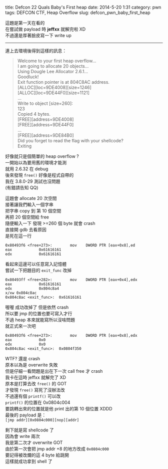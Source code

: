 title: Defcon 22 Quals Baby's First heap 
date: 2014-5-20 1:31
category: pwn
tags: DEFCON CTF, Heap Overflow
slug: defcon_pwn_baby_first_heap 

這題是第一天在看的  
在嘗試做 payload 時 **jeffxx** 就解完啦 XD  
不過還是厚著臉皮寫一下 write up  
* * *

連上去環境後得到這樣的訊息：
> Welcome to your first heap overflow...  
> I am going to allocate 20 objects...  
> Using Dougle Lee Allocator 2.6.1...  
> Goodluck!  
> Exit function pointer is at 804C8AC address.  
> [ALLOC][loc=9DE4008][size=1246]  
> [ALLOC][loc=9DE44F0][size=1121]  
> ...  
> Write to object [size=260]:  
> 123  
> Copied 4 bytes.  
> [FREE][address=9DE4008]  
> [FREE][address=9DE44F0]  
> ...  
> [FREE][address=9DE84B0]  
> Did you forget to read the flag with your shellcode?  
> Exiting  

好像就只是個簡單的 heap overflow ?  
一開始以為要用舊的環境才能測  
就用 2.6.32 在 debug  
後來發現 `free()` 好像是程式自帶的  
我在 3.8.0-29 測試也沒問題  
(有錯請告知 QQ)  

這題會 allocate 20 次空間  
接著讓我們輸入一個字串  
把字串 copy 到 第 10 個空間  
再把 20 個空間給 free  
隨便輸入一下 發現 >=260 個 byte 就會 crash  
直接開 gdb 去看原因  
是死在這一行  

```
0x80493f6 <free+273>:        mov    DWORD PTR [eax+0x8],ed
eax            0x61616161  
edx            0x61616161  
```

看起來這邊可以任意寫入記憶體  
嘗試一下把題目的 `exit_func` 改掉  

```
0x80493ff <free+282>:        mov    DWORD PTR [eax+0x4],edx
eax            0x61616161
edx            0x804c8a4 
x/xw 0x804c8ac
0x804c8ac <exit_func>:  0x61616161
```

喔喔 成功改掉了 但是依然 crash  
所以要 jmp 的位置也要可寫入才行  
不過 heap 本來就能寫所以沒啥問題  
就正式來一次吧  

```
0x80493f6 <free+273>:        mov    DWORD PTR [eax+0x8],edx
eax            0x0
edx            0x0
0x804c8ac <exit_func>:  0x0804f350
```

WTF? 還是 crash  
原本以為是 overwrite 失敗  
但是仔細一看問題是出在下一次 call free 才 crash  
我卡在這時 jeffxx 就解完了 XD  
原本是打算去改 `free()` 的 GOT  
才發現 `free()` 寫死了沒辦法改  
不過還有個 `printf()` 可以改  
`printf()` 的位置在 0x0804c004  
要跳轉出來的位置就是他 print 出的第 10 個位置 XDDD  
最後的 payload 是：  
`[jmp addr][0x0804c000][nop][addr]`  

剩下就是寫 shellcode 了  
因為會 write 兩次  
我是第二次才 overwrite GOT  
由於第一次會把 jmp addr +8 的地方改成 `0x0804c000`  
要記得被改爛的這 4 byte 給跳開  
這樣就成功拿到 shell 了  
